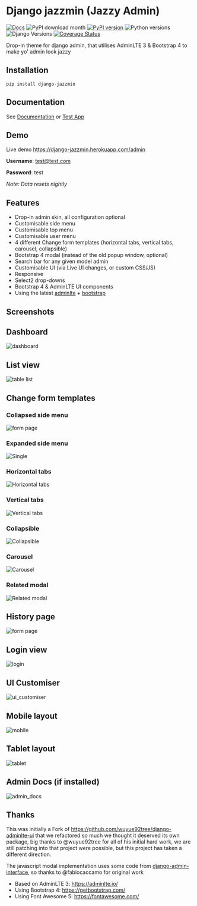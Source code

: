 
# Django jazzmin (Jazzy Admin)

[![Docs](https://readthedocs.org/projects/django-jazzmin/badge/?version=latest)](https://django-jazzmin.readthedocs.io)
![PyPI download month](https://img.shields.io/pypi/dm/django-jazzmin.svg)
[![PyPI version](https://badge.fury.io/py/django-jazzmin.svg)](https://pypi.python.org/pypi/django-jazzmin/)
![Python versions](https://img.shields.io/badge/python-%3E%3D3.6-brightgreen)
![Django Versions](https://img.shields.io/badge/django-%3E%3D2-brightgreen)
[![Coverage Status](https://coveralls.io/repos/github/farridav/django-jazzmin/badge.svg?branch=master)](https://coveralls.io/github/farridav/django-jazzmin?branch=master)

Drop-in theme for django admin, that utilises AdminLTE 3 & Bootstrap 4 to make yo' admin look jazzy

## Installation
```
pip install django-jazzmin
```

## Documentation
See [Documentation](https://django-jazzmin.readthedocs.io) or [Test App](https://github.com/farridav/django-jazzmin/tree/master/tests/test_app/library/settings.py)

## Demo
Live demo https://django-jazzmin.herokuapp.com/admin

**Username**: test@test.com

**Password**: test

*Note: Data resets nightly*

## Features
- Drop-in admin skin, all configuration optional
- Customisable side menu
- Customisable top menu
- Customisable user menu
- 4 different Change form templates (horizontal tabs, vertical tabs, carousel, collapsible)
- Bootstrap 4 modal (instead of the old popup window, optional)
- Search bar for any given model admin
- Customisable UI (via Live UI changes, or custom CSS/JS)
- Responsive
- Select2 drop-downs
- Bootstrap 4 & AdminLTE UI components
- Using the latest [adminlte](https://adminlte.io/) + [bootstrap](https://getbootstrap.com/)

## Screenshots

## Dashboard
![dashboard](https://django-jazzmin.readthedocs.io/img/dashboard.png)

## List view
![table list](https://django-jazzmin.readthedocs.io/img/list_view.png)

## Change form templates

### Collapsed side menu
![form page](https://django-jazzmin.readthedocs.io/img/detail_view.png)

### Expanded side menu
![Single](https://django-jazzmin.readthedocs.io/img/changeform_single.png)

### Horizontal tabs
![Horizontal tabs](https://django-jazzmin.readthedocs.io/img/changeform_horizontal_tabs.png)

### Vertical tabs
![Vertical tabs](https://django-jazzmin.readthedocs.io/img/changeform_vertical_tabs.png)

### Collapsible
![Collapsible](https://django-jazzmin.readthedocs.io/img/changeform_collapsible.png)

### Carousel
![Carousel](https://django-jazzmin.readthedocs.io/img/changeform_carousel.png)

### Related modal
![Related modal](https://django-jazzmin.readthedocs.io/img/related_modal_bootstrap.png)

## History page
![form page](https://django-jazzmin.readthedocs.io/img/history_page.png)

## Login view
![login](https://django-jazzmin.readthedocs.io/img/login.png)

## UI Customiser
![ui_customiser](https://django-jazzmin.readthedocs.io/img/ui_customiser.png)

## Mobile layout
![mobile](https://django-jazzmin.readthedocs.io/img/dashboard_mobile.png)

## Tablet layout
![tablet](https://django-jazzmin.readthedocs.io/img/dashboard_tablet.png)

## Admin Docs (if installed)
![admin_docs](https://django-jazzmin.readthedocs.io/img/admin_docs.png)

## Thanks
This was initially a Fork of https://github.com/wuyue92tree/django-adminlte-ui that we refactored so much we thought it
deserved its own package, big thanks to @wuyue92tree for all of his initial hard work, we are still patching into that
project were possible, but this project has taken a different direction.

The javascript modal implementation uses some code from [django-admin-interface](https://github.com/fabiocaccamo/django-admin-interface/blob/master/admin_interface/static/admin/js/popup_response.js), so thanks to @fabiocaccamo for original work

- Based on AdminLTE 3: https://adminlte.io/
- Using Bootstrap 4: https://getbootstrap.com/
- Using Font Awesome 5: https://fontawesome.com/
